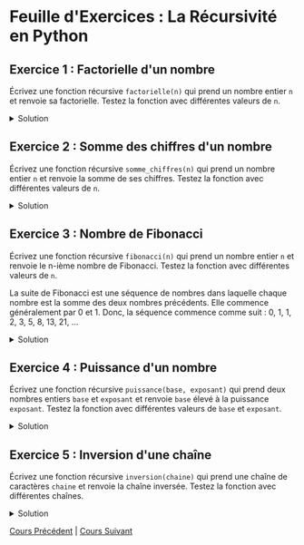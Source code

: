 # Feuille d'Exercices : La Récursivité en Python

## Exercice 1 : Factorielle d'un nombre
Écrivez une fonction récursive `factorielle(n)` qui prend un nombre entier `n` et renvoie sa factorielle. Testez la fonction avec différentes valeurs de `n`.

<details>
  <summary>Solution</summary>
  
  ```python
  def factorielle(n):
      if n == 0:
          return 1
      else:
          return n * factorielle(n - 1)

  # Tests de la fonction
  print(factorielle(5))  # Affiche : 120
  print(factorielle(3))  # Affiche : 6
  print(factorielle(0))  # Affiche : 1
  ```
</details>

## Exercice 2 : Somme des chiffres d'un nombre
Écrivez une fonction récursive `somme_chiffres(n)` qui prend un nombre entier `n` et renvoie la somme de ses chiffres. Testez la fonction avec différentes valeurs de `n`.

<details>
  <summary>Solution</summary>
  
  ```python
  def somme_chiffres(n):
      if n == 0:
          return 0
      else:
          return n % 10 + somme_chiffres(n // 10)

  # Tests de la fonction
  print(somme_chiffres(123))  # Affiche : 6 (1 + 2 + 3)
  print(somme_chiffres(456))  # Affiche : 15 (4 + 5 + 6)
  print(somme_chiffres(0))    # Affiche : 0
  ```
</details>

## Exercice 3 : Nombre de Fibonacci
Écrivez une fonction récursive `fibonacci(n)` qui prend un nombre entier `n` et renvoie le n-ième nombre de Fibonacci. Testez la fonction avec différentes valeurs de `n`.

La suite de Fibonacci est une séquence de nombres dans laquelle chaque nombre est la somme des deux nombres précédents. Elle commence généralement par 0 et 1. Donc, la séquence commence comme suit : 0, 1, 1, 2, 3, 5, 8, 13, 21, ...

<details>
  <summary>Solution</summary>
  
  ```python
  def fibonacci(n):
      if n <= 0:
          return 0
      elif n == 1:
          return 1
      else:
          return fibonacci(n - 1) + fibonacci(n - 2)

  # Tests de la fonction
  print(fibonacci(5))  # Affiche : 5
  print(fibonacci(10)) # Affiche : 55
  print(fibonacci(0))  # Affiche : 0
  ```
</details>

## Exercice 4 : Puissance d'un nombre
Écrivez une fonction récursive `puissance(base, exposant)` qui prend deux nombres entiers `base` et `exposant` et renvoie `base` élevé à la puissance `exposant`. Testez la fonction avec différentes valeurs de `base` et `exposant`.

<details>
  <summary>Solution</summary>
  
  ```python
  def puissance(base, exposant):
      if exposant == 0:
          return 1
      else:
          return base * puissance(base, exposant - 1)

  # Tests de la fonction
  print(puissance(2, 3))  # Affiche : 8 (2^3)
  print(puissance(5, 2))  # Affiche : 25 (5^2)
  print(puissance(7, 0))  # Affiche : 1  (7^0)
  ```
</details>

## Exercice 5 : Inversion d'une chaîne
Écrivez une fonction récursive `inversion(chaine)` qui prend une chaîne de caractères `chaine` et renvoie la chaîne inversée. Testez la fonction avec différentes chaînes.

<details>
  <summary>Solution</summary>
  
  ```python
  def inversion(chaine):
      if len(chaine) == 0:
          return chaine
      else:
          return chaine[-1] + inversion(chaine[:-1])

  # Tests de la fonction
  print(inversion("python"))  # Affiche : "nohtyp"
  print(inversion("recursion"))  # Affiche : "noisrucer"
  print(inversion(""))  # Affiche : ""
  ```
</details>

[Cours Précédent](../Cours/11_Les%20Boucles.md) | 
[Cours Suivant](../Cours/12_La%20récursivité.md)
